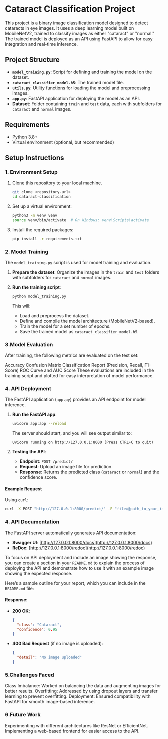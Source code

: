 
# Cataract Classification Project

This project is a binary image classification model designed to detect cataracts in eye images. It uses a deep learning model built on MobileNetV2, trained to classify images as either "cataract" or "normal." The trained model is deployed as an API using FastAPI to allow for easy integration and real-time inference.

## Project Structure
- **`model_training.py`**: Script for defining and training the model on the dataset.
- **`cataract_classifier_model.h5`**: The trained model file.
- **`utils.py`**: Utility functions for loading the model and preprocessing images.
- **`app.py`**: FastAPI application for deploying the model as an API.
- **Dataset**: Folder containing `train` and `test` data, each with subfolders for `cataract` and `normal` images.

## Requirements
- Python 3.8+
- Virtual environment (optional, but recommended)

## Setup Instructions

### 1. Environment Setup
1. Clone this repository to your local machine.
    ```bash
    git clone <repository-url>
    cd cataract-classification
    ```
2. Set up a virtual environment:
    ```bash
    python3 -m venv venv
    source venv/bin/activate  # On Windows: venv\Scripts\activate
    ```
3. Install the required packages:
    ```bash
    pip install -r requirements.txt
    ```

### 2. Model Training
The `model_training.py` script is used for model training and evaluation.

1. **Prepare the dataset**: Organize the images in the `train` and `test` folders with subfolders for `cataract` and `normal` images.
   
2. **Run the training script**:
    ```bash
    python model_training.py
    ```

   This will:
   - Load and preprocess the dataset.
   - Define and compile the model architecture (MobileNetV2-based).
   - Train the model for a set number of epochs.
   - Save the trained model as `cataract_classifier_model.h5`.

### 3.Model Evaluation

After training, the following metrics are evaluated on the test set:

Accuracy
Confusion Matrix
Classification Report (Precision, Recall, F1-Score)
ROC Curve and AUC Score
These evaluations are included in the training script and plotted for easy interpretation of model performance.


### 4. API Deployment
The FastAPI application (`app.py`) provides an API endpoint for model inference.

1. **Run the FastAPI app**:
    ```bash
    uvicorn app:app --reload
    ```
   The server should start, and you will see output similar to:
   ```
   Uvicorn running on http://127.0.0.1:8000 (Press CTRL+C to quit)
   ```

2. **Testing the API**:
   - **Endpoint**: `POST /predict/`
   - **Request**: Upload an image file for prediction.
   - **Response**: Returns the predicted class (`cataract` or `normal`) and the confidence score.

#### Example Request
Using `curl`:
```bash
curl -X POST "http://127.0.0.1:8000/predict/" -F "file=@path_to_your_image.jpg"
```

### 4. API Documentation
The FastAPI server automatically generates API documentation:
- **Swagger UI**: [http://127.0.0.1:8000/docs](http://127.0.0.1:8000/docs)
- **ReDoc**: [http://127.0.0.1:8000/redoc](http://127.0.0.1:8000/redoc)

To focus on API deployment and include an image showing the response, you can create a section in your `README.md` to explain the process of deploying the API and demonstrate how to use it with an example image showing the expected response.

Here’s a sample outline for your report, which you can include in the `README.md` file:

#### **Response:**

- **200 OK**:
  ```json
  {
    "class": "Cataract",
    "confidence": 0.95
  }
  ```

- **400 Bad Request** (if no image is uploaded):
  ```json
  {
    "detail": "No image uploaded"
  }
  ```


### 5.Challenges Faced

Class Imbalance: Worked on balancing the data and augmenting images for better results.
Overfitting: Addressed by using dropout layers and transfer learning to prevent overfitting.
Deployment: Ensured compatibility with FastAPI for smooth image-based inference.

### 6.Future Work

Experimenting with different architectures like ResNet or EfficientNet.
Implementing a web-based frontend for easier access to the API.